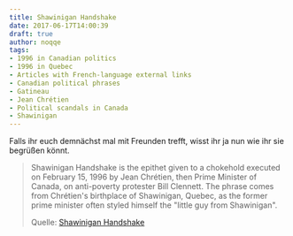 ```yaml
---
title: Shawinigan Handshake
date: 2017-06-17T14:00:39
draft: true
author: noqqe
tags:
- 1996 in Canadian politics
- 1996 in Quebec
- Articles with French-language external links
- Canadian political phrases
- Gatineau
- Jean Chrétien
- Political scandals in Canada
- Shawinigan
---
```


Falls ihr euch demnächst mal mit Freunden trefft, wisst ihr ja nun wie ihr
sie begrüßen könnt.

> Shawinigan Handshake is the epithet given to a chokehold executed on February
> 15, 1996 by Jean Chrétien, then Prime Minister of Canada, on anti-poverty
> protester Bill Clennett. The phrase comes from Chrétien's birthplace of
> Shawinigan, Quebec, as the former prime minister often styled himself the
> "little guy from Shawinigan".
>
> Quelle: [Shawinigan Handshake](https://en.wikipedia.org/wiki/Shawinigan_Handshake)
